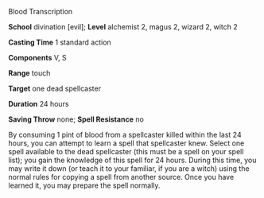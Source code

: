 Blood Transcription

**School** divination [evil]; **Level** alchemist 2, magus 2, wizard 2, witch 2

**Casting Time** 1 standard action

**Components** V, S

**Range** touch

**Target** one dead spellcaster

**Duration** 24 hours

**Saving Throw** none; **Spell Resistance** no

By consuming 1 pint of blood from a spellcaster killed within the last 24 hours, you can attempt to learn a spell that spellcaster knew. Select one spell available to the dead spellcaster (this must be a spell on your spell list); you gain the knowledge of this spell for 24 hours. During this time, you may write it down (or teach it to your familiar, if you are a witch) using the normal rules for copying a spell from another source. Once you have learned it, you may prepare the spell normally.


